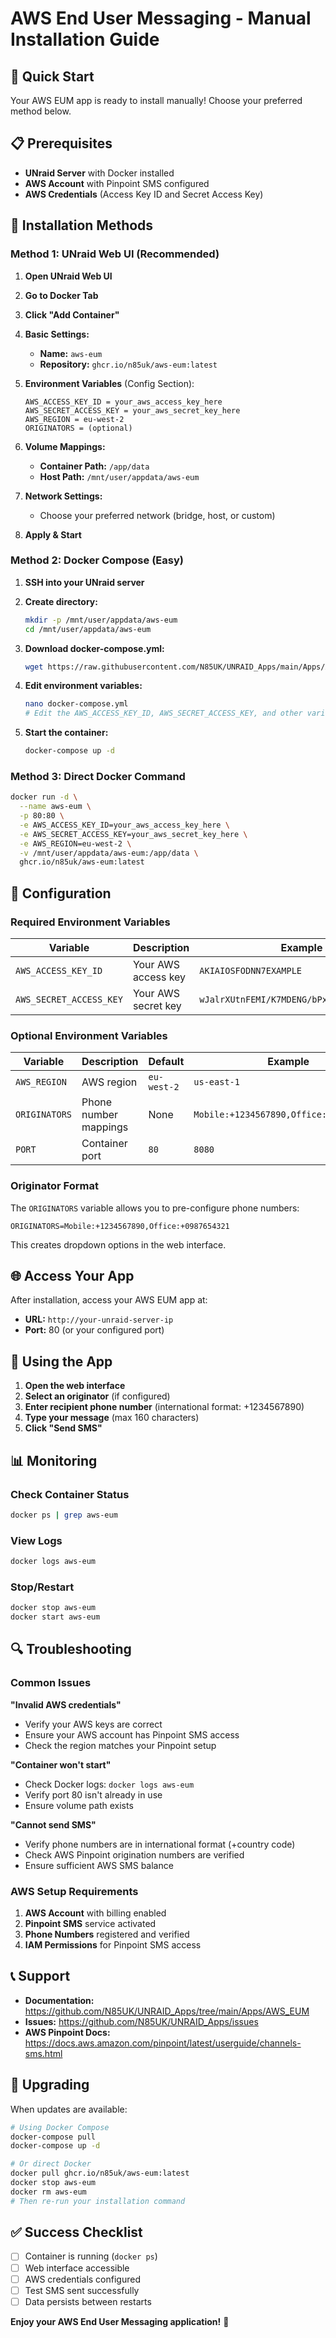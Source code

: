 # AWS End User Messaging - Manual Installation Guide

## 🎯 Quick Start

Your AWS EUM app is ready to install manually! Choose your preferred method below.

## 📋 Prerequisites

- **UNraid Server** with Docker installed
- **AWS Account** with Pinpoint SMS configured
- **AWS Credentials** (Access Key ID and Secret Access Key)

## 🚀 Installation Methods

### Method 1: UNraid Web UI (Recommended)

1. **Open UNraid Web UI**
2. **Go to Docker Tab**
3. **Click "Add Container"**

4. **Basic Settings:**
   - **Name:** `aws-eum`
   - **Repository:** `ghcr.io/n85uk/aws-eum:latest`

5. **Environment Variables** (Config Section):

   ```
   AWS_ACCESS_KEY_ID = your_aws_access_key_here
   AWS_SECRET_ACCESS_KEY = your_aws_secret_key_here
   AWS_REGION = eu-west-2
   ORIGINATORS = (optional)
   ```

6. **Volume Mappings:**
   - **Container Path:** `/app/data`
   - **Host Path:** `/mnt/user/appdata/aws-eum`

7. **Network Settings:**
   - Choose your preferred network (bridge, host, or custom)

8. **Apply & Start**

### Method 2: Docker Compose (Easy)

1. **SSH into your UNraid server**
2. **Create directory:**

   ```bash
   mkdir -p /mnt/user/appdata/aws-eum
   cd /mnt/user/appdata/aws-eum
   ```

3. **Download docker-compose.yml:**

   ```bash
   wget https://raw.githubusercontent.com/N85UK/UNRAID_Apps/main/Apps/AWS_EUM/docker-compose.yml
   ```

4. **Edit environment variables:**

   ```bash
   nano docker-compose.yml
   # Edit the AWS_ACCESS_KEY_ID, AWS_SECRET_ACCESS_KEY, and other variables
   ```

5. **Start the container:**

   ```bash
   docker-compose up -d
   ```

### Method 3: Direct Docker Command

```bash
docker run -d \
  --name aws-eum \
  -p 80:80 \
  -e AWS_ACCESS_KEY_ID=your_aws_access_key_here \
  -e AWS_SECRET_ACCESS_KEY=your_aws_secret_key_here \
  -e AWS_REGION=eu-west-2 \
  -v /mnt/user/appdata/aws-eum:/app/data \
  ghcr.io/n85uk/aws-eum:latest
```

## 🔧 Configuration

### Required Environment Variables

| Variable | Description | Example |
|----------|-------------|---------|
| `AWS_ACCESS_KEY_ID` | Your AWS access key | `AKIAIOSFODNN7EXAMPLE` |
| `AWS_SECRET_ACCESS_KEY` | Your AWS secret key | `wJalrXUtnFEMI/K7MDENG/bPxRfiCYEXAMPLEKEY` |

### Optional Environment Variables

| Variable | Description | Default | Example |
|----------|-------------|---------|---------|
| `AWS_REGION` | AWS region | `eu-west-2` | `us-east-1` |
| `ORIGINATORS` | Phone number mappings | None | `Mobile:+1234567890,Office:+0987654321` |
| `PORT` | Container port | `80` | `8080` |

### Originator Format

The `ORIGINATORS` variable allows you to pre-configure phone numbers:

```
ORIGINATORS=Mobile:+1234567890,Office:+0987654321
```

This creates dropdown options in the web interface.

## 🌐 Access Your App

After installation, access your AWS EUM app at:

- **URL:** `http://your-unraid-server-ip`
- **Port:** 80 (or your configured port)

## 📱 Using the App

1. **Open the web interface**
2. **Select an originator** (if configured)
3. **Enter recipient phone number** (international format: +1234567890)
4. **Type your message** (max 160 characters)
5. **Click "Send SMS"**

## 📊 Monitoring

### Check Container Status

```bash
docker ps | grep aws-eum
```

### View Logs

```bash
docker logs aws-eum
```

### Stop/Restart

```bash
docker stop aws-eum
docker start aws-eum
```

## 🔍 Troubleshooting

### Common Issues

**"Invalid AWS credentials"**

- Verify your AWS keys are correct
- Ensure your AWS account has Pinpoint SMS access
- Check the region matches your Pinpoint setup

**"Container won't start"**

- Check Docker logs: `docker logs aws-eum`
- Verify port 80 isn't already in use
- Ensure volume path exists

**"Cannot send SMS"**

- Verify phone numbers are in international format (+country code)
- Check AWS Pinpoint origination numbers are verified
- Ensure sufficient AWS SMS balance

### AWS Setup Requirements

1. **AWS Account** with billing enabled
2. **Pinpoint SMS** service activated
3. **Phone Numbers** registered and verified
4. **IAM Permissions** for Pinpoint SMS access

## 📞 Support

- **Documentation:** <https://github.com/N85UK/UNRAID_Apps/tree/main/Apps/AWS_EUM>
- **Issues:** <https://github.com/N85UK/UNRAID_Apps/issues>
- **AWS Pinpoint Docs:** <https://docs.aws.amazon.com/pinpoint/latest/userguide/channels-sms.html>

## 🔄 Upgrading

When updates are available:

```bash
# Using Docker Compose
docker-compose pull
docker-compose up -d

# Or direct Docker
docker pull ghcr.io/n85uk/aws-eum:latest
docker stop aws-eum
docker rm aws-eum
# Then re-run your installation command
```

## ✅ Success Checklist

- [ ] Container is running (`docker ps`)
- [ ] Web interface accessible
- [ ] AWS credentials configured
- [ ] Test SMS sent successfully
- [ ] Data persists between restarts

**Enjoy your AWS End User Messaging application!** 🎉
